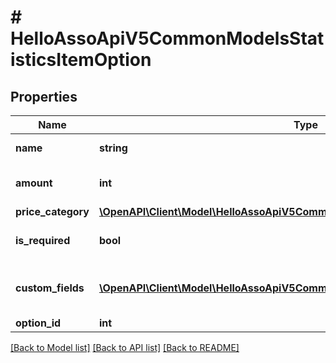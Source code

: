 # # HelloAssoApiV5CommonModelsStatisticsItemOption

## Properties

Name | Type | Description | Notes
------------ | ------------- | ------------- | -------------
**name** | **string** | Name of the option | [optional]
**amount** | **int** | Amount of the option in cents | [optional]
**price_category** | [**\OpenAPI\Client\Model\HelloAssoApiV5CommonModelsEnumsPriceCategory**](HelloAssoApiV5CommonModelsEnumsPriceCategory.md) |  | [optional]
**is_required** | **bool** | Option is required or optional | [optional]
**custom_fields** | [**\OpenAPI\Client\Model\HelloAssoApiV5CommonModelsStatisticsItemCustomField[]**](HelloAssoApiV5CommonModelsStatisticsItemCustomField.md) | Custom fields related to this option | [optional]
**option_id** | **int** |  | [optional]

[[Back to Model list]](../../README.md#models) [[Back to API list]](../../README.md#endpoints) [[Back to README]](../../README.md)
